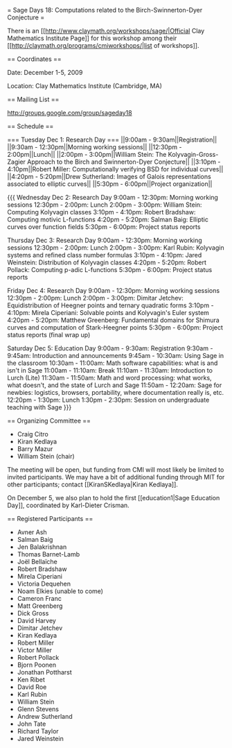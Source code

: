 = Sage Days 18: Computations related to the Birch-Swinnerton-Dyer Conjecture =

There is an [[http://www.claymath.org/workshops/sage/|Official Clay Mathematics Institute Page]] for this workshop among their [[http://claymath.org/programs/cmiworkshops/|list of workshops]].

== Coordinates ==
  
 Date: December 1-5, 2009

 Location: Clay Mathematics Institute (Cambridge, MA)

== Mailing List ==

 http://groups.google.com/group/sageday18

== Schedule ==

=== Tuesday Dec 1:   Research Day ===
||9:00am -  9:30am||Registration||
||9:30am - 12:30pm||Morning working sessions||
||12:30pm -  2:00pm||Lunch||
||2:00pm -  3:00pm||William Stein:  The Kolyvagin-Gross-Zagier Approach to the Birch and Swinnerton-Dyer Conjecture||
||3:10pm -  4:10pm||Robert Miller:  Computationally verifying BSD for individual curves||
||4:20pm -  5:20pm||Drew Sutherland:  Images of Galois representations associated to elliptic curves||
||5:30pm -  6:00pm||Project organization||

{{{
Wednesday Dec 2: Research Day
 9:00am - 12:30pm:  Morning working sessions
12:30pm -  2:00pm:  Lunch
 2:00pm -  3:00pm:  William Stein:  Computing Kolyvagin classes
 3:10pm -  4:10pm:  Robert Bradshaw:  Computing motivic L-functions
 4:20pm -  5:20pm:  Salman Baig:  Elliptic curves over function fields
 5:30pm -  6:00pm:  Project status reports

Thursday Dec 3:  Research Day
 9:00am - 12:30pm:  Morning working sessions
12:30pm -  2:00pm:  Lunch
 2:00pm -  3:00pm:  Karl Rubin:  Kolyvagin systems and refined class number formulas
 3:10pm -  4:10pm:  Jared Weinstein:  Distribution of Kolyvagin classes
 4:20pm -  5:20pm:  Robert Pollack:  Computing p-adic L-functions
 5:30pm -  6:00pm:  Project status reports

Friday Dec 4:    Research Day
 9:00am - 12:30pm:  Morning working sessions
12:30pm -  2:00pm:  Lunch
 2:00pm -  3:00pm:  Dimitar Jetchev:  Equidistribution of Heegner points and ternary quadratic forms
 3:10pm -  4:10pm:  Mirela Ciperiani:  Solvable points and Kolyvagin's Euler system
 4:20pm -  5:20pm:  Matthew Greenberg:  Fundamental domains for Shimura curves and computation of Stark-Heegner points
 5:30pm -  6:00pm:  Project status reports (final wrap up)

Saturday Dec 5:  Education Day
 9:00am -  9:30am:  Registration
 9:30am -  9:45am:  Introduction and announcements
 9:45am - 10:30am:  Using Sage in the classroom
10:30am - 11:00am:  Math software capabilities: what is and isn't in Sage
11:00am - 11:10am:  Break
11:10am - 11:30am:  Introduction to Lurch (Lite)
11:30am - 11:50am:  Math and word processing: what works, what doesn't, and the state of Lurch and Sage
11:50am - 12:20am:  Sage for newbies: logistics, browsers, portability, where documentation really is, etc.
12:20pm -  1:30pm:  Lunch
 1:30pm -  2:30pm:  Session on undergraduate teaching with Sage
}}}


== Organizing Committee ==
 * Craig Citro
 * Kiran Kedlaya
 * Barry Mazur
 * William Stein (chair)

The meeting will be open, but funding from CMI will most likely be limited to invited participants. We may have a bit of additional funding through MIT for other participants; contact [[KiranSKedlaya|Kiran Kedlaya]].

On December 5, we also plan to hold the first [[education1|Sage Education Day]], coordinated by Karl-Dieter Crisman.
 
== Registered Participants ==

 * Avner Ash 
 * Salman Baig 
 * Jen Balakrishnan 
 * Thomas Barnet-Lamb 
 * Joël Bellaïche 
 * Robert Bradshaw 
 * Mirela Ciperiani 
 * Victoria Dequehen 
 * Noam Elkies (unable to come)
 * Cameron Franc 
 * Matt Greenberg 
 * Dick Gross 
 * David Harvey 
 * Dimitar Jetchev 
 * Kiran Kedlaya 
 * Robert Miller 
 * Victor Miller 
 * Robert Pollack 
 * Bjorn Poonen 
 * Jonathan Pottharst 
 * Ken Ribet 
 * David Roe 
 * Karl Rubin 
 * William Stein 
 * Glenn Stevens 
 * Andrew Sutherland 
 * John Tate 
 * Richard Taylor 
 * Jared Weinstein 
